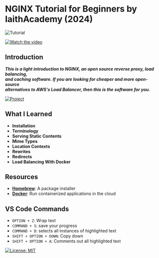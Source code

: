 # NGINX Tutorial for Beginners by IaithAcademy (2024)

![Tutorial](https://img.shields.io/badge/Tutorial-lightorange)

[![Watch the video](https://img.youtube.com/vi/9t9Mp0BGnyI/0.jpg)](https://www.youtube.com/watch?v=9t9Mp0BGnyI)

## Introduction
***This is a light introduction to NGINX, an open source reverse proxy, load balancing, <br>
and caching software. If you are looking for cheaper and more open-source <br>
alternatives to AWS's Load Balancer, then this is the software for you.***

[![Project](https://img.shields.io/badge/Click%20Here%20To%20See%20My%20Project!-pink)](https://github.com/thespcrewroy/TutorialHell/tree/main/WebDevelopment/NGINX/Projects/HelloNGINX)

## What I Learned
* **Installation**
* **Terminology**
* **Serving Static Contents**
* **Mime Types**
* **Location Contexts**
* **Rewrites**
* **Redirects**
* **Load Balancing With Docker**

## Resources
* **[Homebrew](https://brew.sh/)**: A package installer
* **[Docker](https://docs.docker.com/desktop/install/mac-install/#system-requirements)**: Run containerized applications in the cloud

## VS Code Commands
* ```OPTION + Z```: Wrap text
* ```COMMAND + S```: save your progress
* ```COMMAND + D```: selects all instances of highlighted text
* ```SHIFT + OPTION + DOWN```: Copy down
* ```SHIFT + OPTION + A```: Comments out all highlighted text

[![License: MIT](https://img.shields.io/badge/License-MIT%202024-orange.svg)](https://opensource.org/license/mit)

